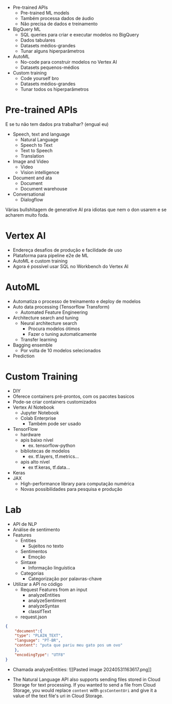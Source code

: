 - Pre-trained APIs
	- Pre-trained ML models
	- Também processa dados de áudio
	- Não precisa de dados e treinamento
- BigQuery ML
	- SQL queries para criar e executar modelos no BigQuery
	- Dados tabulares
	- Datasets médios-grandes
	- Tunar alguns hiperparâmetros
- AutoML
	- No-code para construir modelos no Vertex AI
	- Datasets pequenos-médios
- Custom training
	- Code yourself bro
	- Datasets médios-grandes
	- Tunar todos os hiperparâmetros

# Pre-trained APIs
E se tu não tem dados pra trabalhar? (engual eu)

- Speech, text and language
	- Natural Language
	- Speech to Text
	- Text to Speech
	- Translation
- Image and Video
	- Video
	- Vision intelligence
- Document and ata
	- Document
	- Document warehouse
- Conversational
	- Dialogflow

Várias bullshitagem de generative AI pra idiotas que nem o don usarem e se acharem muito foda.

# Vertex AI
- Endereça desafios de produção e facilidade de uso
- Plataforma para pipeline e2e de ML
- AutoML e custom training
- Agora é possível usar SQL no Workbench do Vertex AI

# AutoML
- Automatiza o processo de treinamento e deploy de modelos
- Auto data processing (Tensorflow Transform)
	- Automated Feature Engineering
- Architecture search and tuning
	- Neural architecture search
		- Procura modelos ótimos
		- Fazer o tuning automaticamente
	- Transfer learning
- Bagging ensemble
	- Por volta de 10 modelos selecionados
- Prediction

# Custom Training
- DIY
- Oferece containers pré-prontos, com os pacotes basicos
- Pode-se criar containers customizados
- Vertex AI Notebook
	- Jupyter Notebook
	- Colab Enterprise
		- Também pode ser usado 
- TensorFlow
	- hardware
	- apis baixo nível
		- ex. tensorflow-python
	- bibliotecas de modelos
		- ex. tf.layers, tf.metrics...
	- apis alto nível
		- ex tf.keras, tf.data...
- Keras
- JAX
	- High-performance library para computação numérica
	- Novas possibilidades para pesquisa e produção

# Lab
- API de NLP
- Análise de sentimento
- Features
	- Entities
		- Sujeitos no texto
	- Sentimentos
		- Emoção
	- Sintaxe
		- Informação linguística
	- Categorias
		- Categorização por palavras-chave
- Utilizar a API no código
	- Request Features from an input
		- analyzeEntities
		- analyzeSentiment
		- analyzeSyntax
		- classifText
	- request.json
	
```json 
{
	"document":{
	"type": "PLAIN_TEXT",
	"language": "PT-BR",
	"content": "puta que pariu meu gato pos um ovo"
	},
	"encodingType": "UTF8"
}
```

- Chamada analyzeEntities:
![[Pasted image 20240531163617.png]]

- The Natural Language API also supports sending files stored in Cloud Storage for text processing. If you wanted to send a file from Cloud Storage, you would replace `content` with `gcsContentUri` and give it a value of the text file's uri in Cloud Storage.
